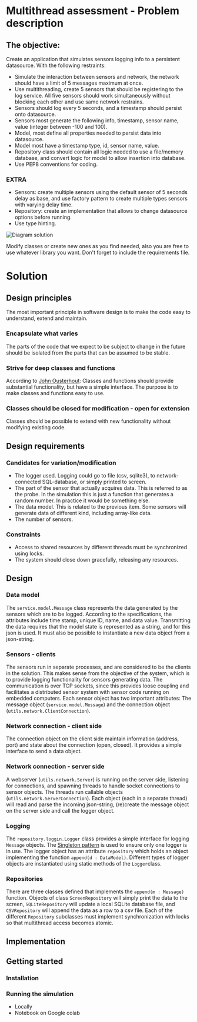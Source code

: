 
# Multithread assessment - Problem description

## The objective: 
Create an application that simulates sensors logging info to a persistent datasource.
With the following restraints:
- Simulate the interaction between sensors and network, the network should have a limit of 5 messages maximum at once.
- Use multithreading, create 5 sensors that should be registering to the log service. All five sensors should work 
simultaneously without blocking each other and use same network restrains.
- Sensors should log every 5 seconds, and a timestamp should persist onto datasource.
- Sensors most generate the following info, timestamp, sensor name, value (integer between -100 and 100).
- Model, most define all properties needed to persist data into datasource.
- Model most have a timestamp type, id, sensor name, value.
- Repository class should contain all logic needed to use a file/memory database, and convert logic for model to allow 
insertion into database.
- Use PEP8 conventions for coding.

### EXTRA
- Sensors: create multiple sensors using the default sensor of 5 seconds delay as base, 
and use factory pattern to create multiple types sensors with varying delay time.
- Repository: create an implementation that allows to change datasource options before running.
- Use type hinting.

![Diagram solution](multithread_assesment.png)

Modify classes or create new ones as you find needed, also you are free to use whatever library you want.
Don't forget to include the requirements file.

# Solution
## Design principles
The most important principle in software design is to make the code easy to understand, extend and  maintain. 
### Encapsulate what varies
The parts of the code that we expect to be subject to change in the future should be isolated from the parts that can be assumed to be stable.
### Strive for deep classes and functions
According to [John Ousterhout](https://youtu.be/bmSAYlu0NcY): Classes and functions should provide substantial functionality, but have a simple interface. The purpose is to make classes and functions easy to use. 
### Classes should be closed for modification - open for extension
Classes should be possible to extend with new functionality without modifying existing code.

## Design requirements
### Candidates for variation/modification
- The logger used. Logging could go to file (csv, sqlite3), to network-connected SQL-database, or simply printed to screen. 
- The part of the sensor that actually acquires data. This is referred to as the probe. In the simulation this is just a function that generates a random number. In practice it would be something else.
- The data model. This is related to the previous item. Some sensors will generate data of different kind, including array-like data.
- The number of sensors.
### Constraints
- Access to shared resources by different threads must be synchronized using locks.
- The system should close down gracefully, releasing any resources.
## Design
### Data model
The `service.model.Message` class represents the data generated by the sensors which are to be logged. According to the specifications, the attributes include time stamp, unique ID, name, and data value. Transmitting the data requires that the model state is represented as a string, and for this json is used. It must also be possible to instantiate a new data object from a json-string.  
### Sensors - clients
The sensors run in separate processes, and are considered to be the clients in the solution. This makes sense from the objective of the system, which is to provide logging functionality for sensors generating data. The communication is over TCP sockets, since this provides loose coupling and facilitates a distributed sensor system with sensor code running on embedded computers. Each sensor object has two important attributes: The message object (`service.model.Message`) and the connection object (`utils.network.ClientConnection`).
### Network connection - client side
The connection object on the client side maintain information (address, port) and state about the connection (open, closed). It provides a simple interface to send a data object.
### Network connection - server side
A webserver (`utils.network.Server`) is running on the server side, listening for connections, and spawning threads to handle socket connections to sensor objects. The threads run callable objects (`utils.network.ServerConnection`). Each object (each in a separate thread)  will read and parse the incoming json-string, (re)create the message object on the server side and call the logger object.  
### Logging
The `repository.loggin.Logger` class provides a simple interface for logging `Message` objects.  The [Singleton pattern](https://refactoring.guru/design-patterns/singleton/python/example) is used to ensure only one logger is in use. The logger object has an attribute `repository` which holds an object implementing the function `append(d : DataModel)`. Different types of logger objects are instantiated using static methods of the `Logger`class.
### Repositories
There are three classes defined that implements the `append(m : Message)` function. Objects of class `ScreenRepository` will simply print the data to the screen, `SQLiteRepository` will update a local SQLite database file, and `CSVRepository` will append the data as a row to a csv file. Each of the different `Repository` subclasses must implement synchronization with locks so that multithread access becomes atomic.
## Implementation
## Getting started
### Installation
### Running the simulation
- Locally
- Notebook on Google colab
